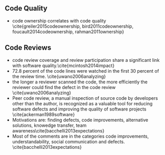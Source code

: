 ## Code Quality

- code ownership correlates with code quality \cite{greiler2015codeownership, bird2011codeownership, foucault2014codeownership, rahman2011ownership}

## Code Reviews
- code review coverage and review participation share a significant link with software quality.\cite{mcintosh2014impact}
- 72.8 percent of the code lines were watched in the first 30 percent
of the review time. \cite{uwano2006analyzing}
- the longer a reviewer scanned the code, the more efficiently the reviewer could find the defect in the code review \cite{uwano2006analyzing}
- Peer code review, a manual inspection of source code by developers other than the author, is recognized as a valuable tool for reducing software defects and improving the quality of software projects \cite{ackerman1989software}
- Motivations are: finding defects, code improvements, alternative solutions, knowedge transfer, team awareness\cite{bacchelli2013expectations}
- Most of the comments are in the categories code improvements, understandability, social communication and defects. \cite{bacchelli2013expectations}